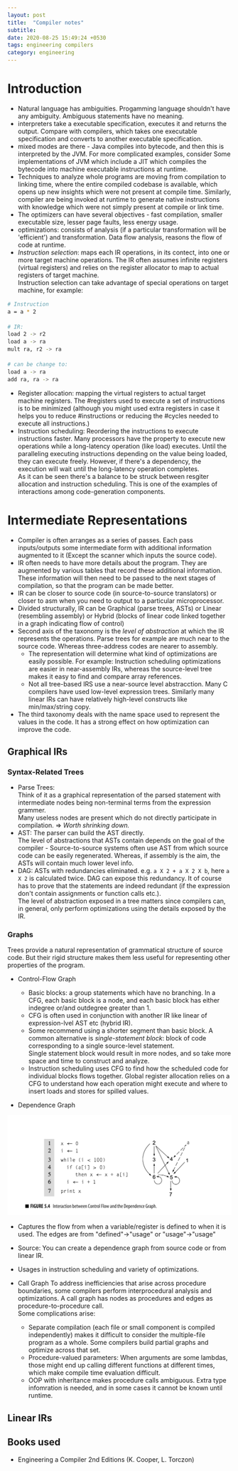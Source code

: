 ```yaml
---
layout: post
title:  "Compiler notes"
subtitle: 
date: 2020-08-25 15:49:24 +0530
tags: engineering compilers
category: engineering
---
```



# Introduction

- Natural language has ambiguities. Progamming language shouldn't have any ambiguity. Ambiguous statements have no meaning.
- interpreters take a executable specification, executes it and returns the output. Compare with compilers, which takes one executable specification and converts to another executable specification.
- mixed modes are there - Java compiles into bytecode, and then this is interpreted by the JVM. For more complicated examples, consider Some implementations of JVM which include a JIT which compiles the bytecode into machine executable instructions at runtime.
- Techniques to analyze whole programs are moving from compilation to linking time, where the entire compiled codebase is available, which opens up new insights which were not present at compile time. Similarly, compiler are being invoked at runtime to generate native instructions with knowledge which were not simply present at compile or link time.
- The optimizers can have several objectives - fast compilation, smaller executable size, lesser page faults, less energy usage.
- optimizations: consists of analysis (if a particular transformation will be 'efficient') and transformation.
Data flow analysis, reasons the flow of code at runtime.
- *Instruction selection*: maps each IR operations, in its contect, into one or more target machine operations. The IR often assumes infinite registers (virtual registers) and relies on the register allocator to map to actual registers of target machine.  
Instruction selection can take advantage of special operations on target machine, for example:  

```bash
# Instruction
a = a * 2

# IR:
load 2 -> r2
load a -> ra
mult ra, r2 -> ra

# can be change to:
load a -> ra
add ra, ra -> ra
```

- Register allocation: mapping the virtual registers to actual target machine registers. The #registers used to execute a set of instructions is to be minimized (although you might used extra registers in case it helps you to reduce #instructions or reducing the #cycles needed to execute all instructions.)
- Instruction scheduling: Reordering the instructions to execute instructions faster. Many processors have the property to execute new operations while a long-latency operation (like load) executes. Until the paralleling executing instructions depending on the value being loaded, they can execute freely. However, if there's a dependency, the execution will wait until the long-latency operation completes.  
As it can be seen there's a balance to be struck between resgiter allocation and instruction scheduling. This is one of the examples of interactions among code-generation components.

# Intermediate Representations

- Compiler is often arranges as a series of passes. Each pass inputs/outputs some intermediate form with additional information augmented to it (Except the scanner which inputs the source code).
- IR often needs to have more details about the program. They are augmented by various tables that record these additional information. These information will then need to be passed to the next stages of compilation, so that the program can be made better.
- IR can be closer to source code (in source-to-source translators) or closer to asm when you need to output to a particular microprocessor.
- Divided structurally, IR can be Graphical (parse trees, ASTs) or Linear (resembling assembly) or Hybrid (blocks of linear code linked together in a graph indicating flow of control)
- Second axis of the taxonomy is the *level of abstraction* at which the IR represents the operations. Parse trees for example are much near to the source code. Whereas three-address codes are nearer to assembly.
  - The representation will determine what kind of optimizations are easily possible. For example: Instruction scheduling optimizations are easier in near-assembly IRs, whereas the source-level tree makes it easy to find and compare array references.
  - Not all tree-based IRS use a near-source level abstracction. Many C compilers have used low-level expression trees. Similarly many linear IRs can have relatively high-level constructs like min/max/string copy.
- The third taxonomy deals with the name space used to represent the values in the code. It has a strong effect on how optimization can improve the code.

## Graphical IRs

### Syntax-Related Trees
  - Parse Trees:  
  Think of it as a graphical representation of the parsed statement with intermediate nodes being non-terminal terms from the expression grammer.  
  Many useless nodes are present which do not directly participate in compilation. => *Worth shrinking down.*
  - AST: The parser can build the AST directly.  
    The level of abstractions that ASTs contain depends on the goal of the compiler - Source-to-source systems often use AST from which source code can be easily regenerated. Whereas, if assembly is the aim, the ASTs will contain much lower level info.
  - DAG: ASTs with redundancies eliminated. e.g. `a X 2 + a X 2 X b`, here `a X 2` is calculated twice. DAG can expose this redundancy. It of course has to prove that the statements are indeed redundant (if the expression don't contain assignments or function calls etc.).  
  The level of abstraction exposed in a tree matters since compilers can, in general, only perform optimizations using the details exposed by the IR.

### Graphs
Trees provide a natural representation of grammatical structure of source code. But their rigid structure makes them less useful for representing other properties of the program.

- Control-Flow Graph
  - Basic blocks: a group statements which have no branching. In a CFG, each basic block is a node, and each basic block has either indegree or/and outdegree greater than 1.
  - CFG is often used in conjunction with another IR like linear of expression-lvel AST etc (hybrid IR).
  - Some recommend using a shorter segment than basic block. A common alternative is *single-statement block*: block of code corresponding to a single source-level statement.  
    Single statement block would result in more nodes, and so take more space and time to construct and analyze.
  - Instruction scheduling uses CFG to find how the scheduled code for individual blocks flows together. Global register allocation relies on a CFG to understand how each operation might execute and where to insert loads and stores for spilled values.
  
- Dependence Graph

![Dependence Graph](/assets/images/dependence-graph.png)

  - Captures the flow from when a variable/register is defined to when it is used. The edges are from "defined"->"usage" or "usage"->"usage"
  - Source: You can create a dependence graph from source code or from linear IR.
  - Usages in instruction scheduling and variety of optimizations.
    
- Call Graph
To address inefficiencies that arise across procedure boundaries, some compilers perform interprocedural analysis and optimizations. A call graph has nodes as procedures and edges as procedure-to-procedure call.  
Some complications arise:
  - Separate compilation (each file or small component is compiled independently) makes it difficult to consider the multiple-file program as a whole. Some compilers build partial graphs and optimize across that set.
  - Procedure-valued parameters: When arguments are some lambdas, those might end up calling different functions at different times, which make compile time evaluation difficult. 
  - OOP with inheritance makes procedure calls ambiguous. Extra type infomration is needed, and in some cases it cannot be known until runtime. 
  
  

## Linear IRs



## Books used
- Engineering a Compiler 2nd Editions (K. Cooper, L. Torczon)

